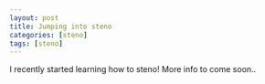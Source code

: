 ```yaml
---
layout: post
title: Jumping into steno
categories: [steno]
tags: [steno]
---
```


I recently started learning how to steno! More info to come soon..
